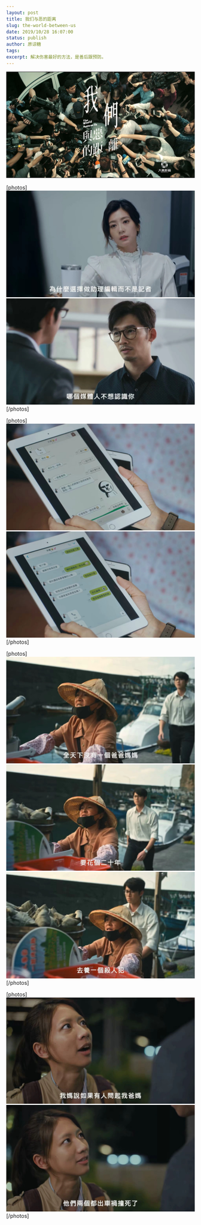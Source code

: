 ```yaml
---
layout: post
title: 我们与恶的距离
slug: the-world-between-us
date: 2019/10/28 16:07:00
status: publish
author: 原谅糖
tags: 
excerpt: 解决伤害最好的方法，是善后跟预防。
---
```



![解决伤害最好的方法，是善后跟预防。](./assets/fc46cbe3fff51.jpg)

[photos]
![](./assets/d43b959fb69e7.jpg)
![](./assets/4c9215a11a753.jpg)
[/photos]

[photos]
![](./assets/740678932717c.jpg)
![](./assets/afefffaba4239.jpg)
[/photos]

[photos]
![](./assets/974c6b2fc6e14.jpg)
![](./assets/9ac85fc090c77.jpg)
![](./assets/823c4e5f76918.jpg)
[/photos]

[photos]
![](./assets/b9b7d044c653d.jpg)
![](./assets/c01a8d626d343.jpg)
[/photos]
